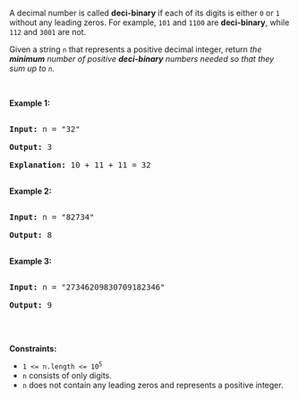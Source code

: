 A decimal number is called __deci-binary__ if each of its digits is either `` 0 `` or `` 1 `` without any leading zeros. For example, `` 101 `` and `` 1100 `` are __deci-binary__, while `` 112 `` and `` 3001 `` are not.

Given a string `` n `` that represents a positive decimal integer, return _the __minimum__ number of positive __deci-binary__ numbers needed so that they sum up to _`` n ``_._

&nbsp;

__Example 1:__

<pre>
<strong>Input:</strong> n = "32"
<strong>Output:</strong> 3
<strong>Explanation:</strong> 10 + 11 + 11 = 32
</pre>

__Example 2:__

<pre>
<strong>Input:</strong> n = "82734"
<strong>Output:</strong> 8
</pre>

__Example 3:__

<pre>
<strong>Input:</strong> n = "27346209830709182346"
<strong>Output:</strong> 9
</pre>

&nbsp;

__Constraints:__

*   <code>1 &lt;= n.length &lt;= 10<sup>5</sup></code>
*   `` n `` consists of only digits.
*   `` n `` does not contain any leading zeros and represents a positive integer.